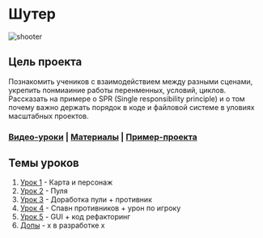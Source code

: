 # Шутер

![shooter](https://github.com/user-attachments/assets/e98c7bd3-65cf-496a-a680-4cd52f5fc60e)

## Цель проекта
Познакомить учеников с взаимодействием между разными сценами, укрепить понмиаиние работы перенменных, условий, циклов. Рассказать на примере о SPR (Single responsibility principle) и о том почему важно держать порядок в коде и файловой системе в уловиях масштабных проектов.  

### [Видео-уроки](https://disk.yandex.ru/d/c4YE7sqzRncZ3w) | [Материалы](https://disk.yandex.ru/d/J7AfywmE14ixaQ) | [Пример-проекта](https://disk.yandex.ru/d/qhu2xEliZGDzxA)

## Темы уроков
1. [Урок 1](https://github.com/IT-Compot/Python-methodologies/blob/main/first-stage/Shooter/lessons/lesson-1.md) - Карта и персонаж
2. [Урок 2](https://github.com/IT-Compot/Python-methodologies/blob/main/first-stage/Shooter/lessons/lesson-2.md) - Пуля
3. [Урок 3](https://github.com/IT-Compot/Python-methodologies/blob/main/first-stage/Shooter/lessons/lesson-3.md) - Доработка пули + противник
4. [Урок 4](https://github.com/IT-Compot/Python-methodologies/blob/main/first-stage/Shooter/lessons/lesson-4.md) - Спавн противников + урон по игроку
5. [Урок 5](https://github.com/IT-Compot/Python-methodologies/blob/main/first-stage/Shooter/lessons/lesson-5.md) - GUI + код рефакторинг
7. [Допы]() - x в разработке x
